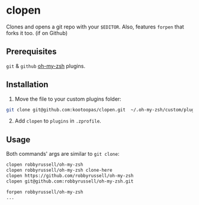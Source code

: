 clopen
======

Clones and opens a git repo with your `$EDITOR`. Also, features `forpen` that forks it too. (if on Github)

Prerequisites
-------------
`git` & `github` [oh-my-zsh](https://github.com/robbyrussell/oh-my-zsh) plugins.

Installation
------------
1. Move the file to your custom plugins folder:
```bash
git clone git@github.com:kootoopas/clopen.git  ~/.oh-my-zsh/custom/plugins/clopen
```

2. Add `clopen` to `plugins` in `.zprofile`.

Usage
-----
Both commands' args are similar to `git clone`:

```bash
clopen robbyrussell/oh-my-zsh
clopen robbyrussell/oh-my-zsh clone-here
clopen https://github.com/robbyrussell/oh-my-zsh
clopen git@github.com:robbyrussell/oh-my-zsh.git

forpen robbyrussell/oh-my-zsh
...
```